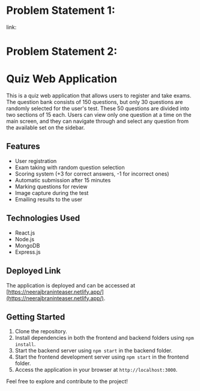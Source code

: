 # Problem Statement 1: 

link: 


# Problem Statement 2:
# Quiz Web Application

This is a quiz web application that allows users to register and take exams. The question bank consists of 150 questions, but only 30 questions are randomly selected for the user's test. These 50 questions are divided into two sections of 15 each. Users can view only one question at a time on the main screen, and they can navigate through and select any question from the available set on the sidebar.

## Features

- User registration
- Exam taking with random question selection
- Scoring system (+3 for correct answers, -1 for incorrect ones)
- Automatic submission after 15 minutes
- Marking questions for review
- Image capture during the test
- Emailing results to the user

## Technologies Used

- React.js
- Node.js
- MongoDB
- Express.js

## Deployed Link

The application is deployed and can be accessed at [https://neerajbraninteaser.netlify.app/](https://neerajbraninteaser.netlify.app/).

## Getting Started

1. Clone the repository.
2. Install dependencies in both the frontend and backend folders using `npm install`.
3. Start the backend server using `npm start` in the backend folder.
4. Start the frontend development server using `npm start` in the frontend folder.
5. Access the application in your browser at `http://localhost:3000`.

Feel free to explore and contribute to the project!


